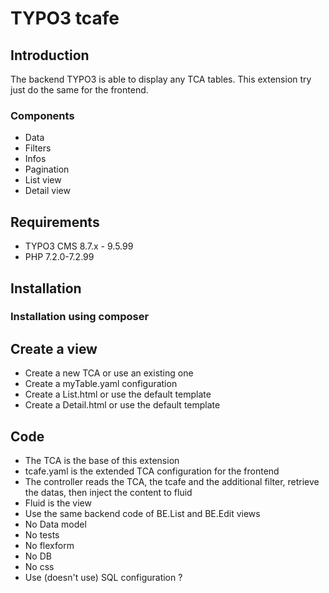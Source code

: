 # TYPO3 tcafe #


## Introduction ##
The backend TYPO3 is able to display any TCA tables.
This extension try just do the same for the frontend.


### Components ###
- Data
- Filters
- Infos
- Pagination
- List view
- Detail view

## Requirements ##
- TYPO3 CMS 8.7.x - 9.5.99
- PHP 7.2.0-7.2.99

## Installation ##

### Installation using composer ###

## Create a view ###
- Create a new TCA or use an existing one
- Create a myTable.yaml configuration
- Create a List.html or use the default template
- Create a Detail.html or use the default template

## Code ##
- The TCA is the base of this extension
- tcafe.yaml is the extended TCA configuration for the frontend
- The controller reads the TCA, the tcafe and the additional filter, retrieve the datas, then inject the content to fluid
- Fluid is the view
- Use the same backend code of BE.List and BE.Edit views
- No Data model
- No tests
- No flexform
- No DB
- No css
- Use (doesn't use) SQL configuration ?




